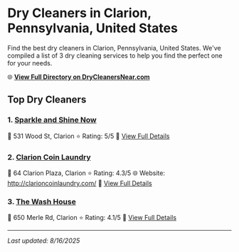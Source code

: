 # Dry Cleaners in Clarion, Pennsylvania, United States

Find the best dry cleaners in Clarion, Pennsylvania, United States. We've compiled a list of 3 dry cleaning services to help you find the perfect one for your needs.

🌐 **[View Full Directory on DryCleanersNear.com](https://drycleanersnear.com/city/US/Pennsylvania/Clarion)**

## Top Dry Cleaners

### 1. [Sparkle and Shine Now](https://drycleanersnear.com/dryCleaner/686735bdbb1702f4ee39b290/sparkle-and-shine-now)
📍 531 Wood St, Clarion
⭐ Rating: 5/5
🔗 [View Full Details](https://drycleanersnear.com/dryCleaner/686735bdbb1702f4ee39b290/sparkle-and-shine-now)

### 2. [Clarion Coin Laundry](https://drycleanersnear.com/dryCleaner/686735bfbb1702f4ee39b2c4/clarion-coin-laundry)
📍 64 Clarion Plaza, Clarion
⭐ Rating: 4.3/5
🌐 Website: http://clarioncoinlaundry.com/
🔗 [View Full Details](https://drycleanersnear.com/dryCleaner/686735bfbb1702f4ee39b2c4/clarion-coin-laundry)

### 3. [The Wash House](https://drycleanersnear.com/dryCleaner/686735b8bb1702f4ee39b208/the-wash-house)
📍 650 Merle Rd, Clarion
⭐ Rating: 4.1/5
🔗 [View Full Details](https://drycleanersnear.com/dryCleaner/686735b8bb1702f4ee39b208/the-wash-house)


---

*Last updated: 8/16/2025*
